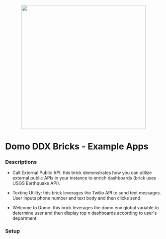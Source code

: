 <div align="center">
  <img src="https://github.com/domoinc/domo-node-sdk/blob/master/domo.png?raw=true" width="400" height="400"/>
</div>

# Domo DDX Bricks - Example Apps

### Descriptions
* Call External Public API: this brick demonstrates how you can utilize external public APIs in your instance to enrich dashboards (brick uses USGS Earthquake API).

* Texting Utility: this brick leverages the Twilio API to send text messages. User inputs phone number and text body and then clicks send.

* Welcome to Domo: this brick leverages the domo.env global variable to determine user and then display top n dashboards according to user's department.

### Setup
